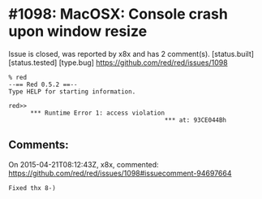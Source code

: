 
#1098: MacOSX: Console crash upon window resize
================================================================================
Issue is closed, was reported by x8x and has 2 comment(s).
[status.built] [status.tested] [type.bug]
<https://github.com/red/red/issues/1098>

```
% red
--== Red 0.5.2 ==-- 
Type HELP for starting information. 

red>> 
      *** Runtime Error 1: access violation
                                           *** at: 93CE044Bh
```



Comments:
--------------------------------------------------------------------------------

On 2015-04-21T08:12:43Z, x8x, commented:
<https://github.com/red/red/issues/1098#issuecomment-94697664>

    Fixed thx 8-)

